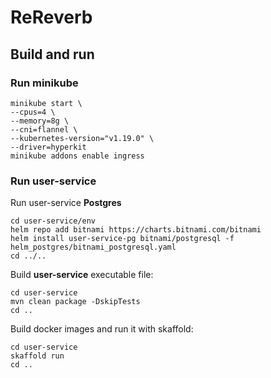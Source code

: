 # ReReverb
## Build and run
### Run minikube 
```shell
minikube start \
--cpus=4 \
--memory=8g \
--cni=flannel \
--kubernetes-version="v1.19.0" \
--driver=hyperkit
minikube addons enable ingress
```

### Run user-service
Run user-service **Postgres**
```shell
cd user-service/env
helm repo add bitnami https://charts.bitnami.com/bitnami
helm install user-service-pg bitnami/postgresql -f helm_postgres/bitnami_postgresql.yaml 
cd ../..
```

Build **user-service** executable file:
```shell
cd user-service
mvn clean package -DskipTests
cd ..
```  
  
Build docker images and run it with skaffold:
```shell
cd user-service
skaffold run
cd ..
```
